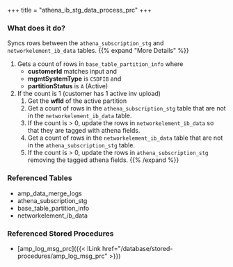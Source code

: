 +++
title = "athena_ib_stg_data_process_prc"
+++

### What does it do?
Syncs rows between the `athena_subscription_stg` and `networkelement_ib_data` tables.
{{% expand "More Details" %}}
1. Gets a count of rows in `base_table_partition_info` where
   - **customerId** matches input and
   - **mgmtSystemType** is `CSDFIB` and
   - **partitionStatus** is `A` (Active)
2. If the count is 1 (customer has 1 active inv upload)
   1. Get the **wfId** of the active partition
   2. Get a count of rows in the `athena_subscription_stg` table that are not in the `networkelement_ib_data` table.
   3. If the count is > 0, update the rows in `networkelement_ib_data` so that they are tagged with athena fields.
   4. Get a count of rows in the `networkelement_ib_data` table that are not in the `athena_subscription_stg` table.
   5. If the count is > 0, update the rows in `athena_subscription_stg` removing the tagged athena fields.
{{% /expand %}}

### Referenced Tables
- amp_data_merge_logs
- athena_subscription_stg
- base_table_partition_info
- networkelement_ib_data

### Referenced Stored Procedures
- [amp_log_msg_prc]({{< ILink href="/database/stored-procedures/amp_log_msg_prc" >}})

